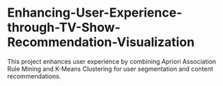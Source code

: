 # Enhancing-User-Experience-through-TV-Show-Recommendation-Visualization
This project enhances user experience by combining Apriori Association Rule Mining and K-Means Clustering for user segmentation and content recommendations.
